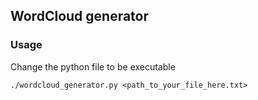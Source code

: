 ## WordCloud generator
### Usage

Change the python file to be executable

`./wordcloud_generator.py <path_to_your_file_here.txt>`
